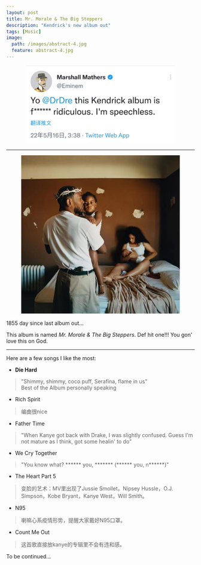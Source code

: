 ```yaml
---
layout: post
title: Mr. Morale & The Big Steppers
description: "Kendrick's new album out"
tags: [Music]
image:
  path: /images/abstract-4.jpg
  feature: abstract-4.jpg
---
```



<figure>
	<p style="text-align: center;">
         <a href="/images/Kdot/eminem.jpg"><img src="/images/Kdot/eminem.jpg" width="400px" alt=""></a>
	</p>
</figure>

___

<figure>
	<p style="text-align: center;">
         <a href="/images/Kdot/kdot.jpg"><img src="/images/Kdot/kdot.jpg" width="500px" alt=""></a>
	</p>
</figure>

1855 day since last album out...

This album is named *Mr. Morale & The Big Steppers*. Def hit one!!! You gon' love this on God.

___ 

Here are a few songs I like the most:

- **Die Hard**

> "Shimmy, shimmy, coco puff, Serafina, flame in us"  
> Best of the Album personally speaking

- Rich Spirit

> 编曲很nice

- Father Time

> "When Kanye got back with Drake, I was slightly confused. Guess I'm not mature as I think, got some healin' to do"

- We Cry Together

> "You know what? ****** you, ******* (****** you, n******)"

- The Heart Part 5

> 变脸的艺术：MV里出现了Jussie Smollet，Nipsey Hussle，O.J. Simpson，Kobe Bryant，Kanye West，Will Smith。

- N95

> 喇嘛心系疫情形势，提醒大家戴好N95口罩。

- Count Me Out

> 这首歌直接放kanye的专辑里不会有违和感。

To be continued...